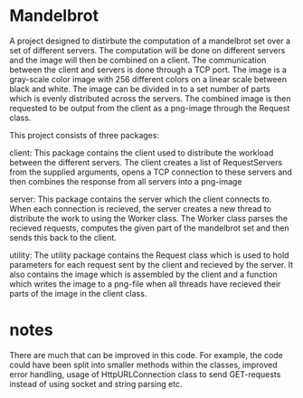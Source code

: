 # Mandelbrot

A project designed to distirbute the computation of a mandelbrot set over a set of different servers. The computation will be done on different servers and the image will then be combined on a client. The communication between the client and servers is done through a TCP port. The image is a gray-scale color image with 256 different colors on a linear scale between black and white. The image can be divided in to a set number of parts which is evenly distributed across the servers. The combined image is then requested to be output from the client as a png-image through the Request class.

This project consists of three packages:

client:
This package contains the client used to distribute the workload between the different servers. The client creates a list of RequestServers from the supplied arguments, opens a TCP connection to these servers and then combines the response from all servers into a png-image

server:
This package contains the server which the client connects to. When each connection is recieved, the server creates a new thread to distribute the work to using the Worker class. The Worker class parses the recieved requests, computes the given part of the mandelbrot set and then sends this back to the client.

utility:
The utility package contains the Request class which is used to hold parameters for each request sent by the client and recieved by the server. It also contains the image which is assembled by the client and a function which writes the image to a png-file when all threads have recieved their parts of the image in the client class.


# notes
There are much that can be improved in this code. For example, the code could have been split into smaller methods within the classes, improved error handling, usage of HttpURLConnection class to send GET-requests instead of using socket and string parsing etc. 
